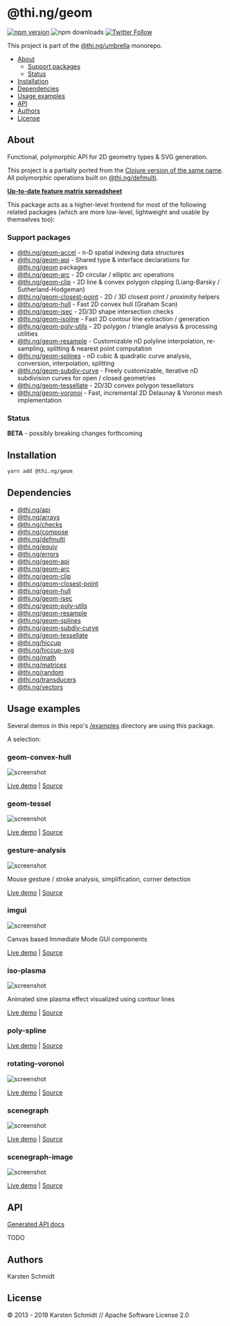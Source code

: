 <!-- This file is generated - DO NOT EDIT! -->

# @thi.ng/geom

[![npm version](https://img.shields.io/npm/v/@thi.ng/geom.svg)](https://www.npmjs.com/package/@thi.ng/geom)
![npm downloads](https://img.shields.io/npm/dm/@thi.ng/geom.svg)
[![Twitter Follow](https://img.shields.io/twitter/follow/thing_umbrella.svg?style=flat-square&label=twitter)](https://twitter.com/thing_umbrella)

This project is part of the
[@thi.ng/umbrella](https://github.com/thi-ng/umbrella/) monorepo.

- [About](#about)
  - [Support packages](#support-packages)
  - [Status](#status)
- [Installation](#installation)
- [Dependencies](#dependencies)
- [Usage examples](#usage-examples)
- [API](#api)
- [Authors](#authors)
- [License](#license)

## About

Functional, polymorphic API for 2D geometry types & SVG generation.

This project is a partially ported from the [Clojure version of the same
name](http://thi.ng/geom). All polymorphic operations built on
[@thi.ng/defmulti](https://github.com/thi-ng/umbrella/tree/master/packages/defmulti).

[**Up-to-date feature matrix spreadsheet**](https://docs.google.com/spreadsheets/d/1GxJm-zOQaGECui2MJUmy3gQPTF-T6BJ6vhNlUnPsmDs/edit?usp=sharing)

This package acts as a higher-level frontend for most of the following
related packages (which are more low-level, lightweight and usable by
themselves too):

### Support packages

- [@thi.ng/geom-accel](https://github.com/thi-ng/umbrella/tree/master/packages/geom-accel) - n-D spatial indexing data structures
- [@thi.ng/geom-api](https://github.com/thi-ng/umbrella/tree/master/packages/geom-api) - Shared type & interface declarations for [@thi.ng/geom](https://github.com/thi-ng/umbrella/tree/master/packages/geom) packages
- [@thi.ng/geom-arc](https://github.com/thi-ng/umbrella/tree/master/packages/geom-arc) - 2D circular / elliptic arc operations
- [@thi.ng/geom-clip](https://github.com/thi-ng/umbrella/tree/master/packages/geom-clip) - 2D line & convex polygon clipping (Liang-Barsky / Sutherland-Hodgeman)
- [@thi.ng/geom-closest-point](https://github.com/thi-ng/umbrella/tree/master/packages/geom-closest-point) - 2D / 3D closest point / proximity helpers
- [@thi.ng/geom-hull](https://github.com/thi-ng/umbrella/tree/master/packages/geom-hull) - Fast 2D convex hull (Graham Scan)
- [@thi.ng/geom-isec](https://github.com/thi-ng/umbrella/tree/master/packages/geom-isec) - 2D/3D shape intersection checks
- [@thi.ng/geom-isoline](https://github.com/thi-ng/umbrella/tree/master/packages/geom-isoline) - Fast 2D contour line extraction / generation
- [@thi.ng/geom-poly-utils](https://github.com/thi-ng/umbrella/tree/master/packages/geom-poly-utils) - 2D polygon / triangle analysis & processing utilities
- [@thi.ng/geom-resample](https://github.com/thi-ng/umbrella/tree/master/packages/geom-resample) - Customizable nD polyline interpolation, re-sampling, splitting & nearest point computation
- [@thi.ng/geom-splines](https://github.com/thi-ng/umbrella/tree/master/packages/geom-splines) - nD cubic & quadratic curve analysis, conversion, interpolation, splitting
- [@thi.ng/geom-subdiv-curve](https://github.com/thi-ng/umbrella/tree/master/packages/geom-subdiv-curve) - Freely customizable, iterative nD subdivision curves for open / closed geometries
- [@thi.ng/geom-tessellate](https://github.com/thi-ng/umbrella/tree/master/packages/geom-tessellate) - 2D/3D convex polygon tessellators
- [@thi.ng/geom-voronoi](https://github.com/thi-ng/umbrella/tree/master/packages/geom-voronoi) - Fast, incremental 2D Delaunay & Voronoi mesh implementation

### Status

**BETA** - possibly breaking changes forthcoming

## Installation

```bash
yarn add @thi.ng/geom
```

## Dependencies

- [@thi.ng/api](https://github.com/thi-ng/umbrella/tree/master/packages/api)
- [@thi.ng/arrays](https://github.com/thi-ng/umbrella/tree/master/packages/arrays)
- [@thi.ng/checks](https://github.com/thi-ng/umbrella/tree/master/packages/checks)
- [@thi.ng/compose](https://github.com/thi-ng/umbrella/tree/master/packages/compose)
- [@thi.ng/defmulti](https://github.com/thi-ng/umbrella/tree/master/packages/defmulti)
- [@thi.ng/equiv](https://github.com/thi-ng/umbrella/tree/master/packages/equiv)
- [@thi.ng/errors](https://github.com/thi-ng/umbrella/tree/master/packages/errors)
- [@thi.ng/geom-api](https://github.com/thi-ng/umbrella/tree/master/packages/geom-api)
- [@thi.ng/geom-arc](https://github.com/thi-ng/umbrella/tree/master/packages/geom-arc)
- [@thi.ng/geom-clip](https://github.com/thi-ng/umbrella/tree/master/packages/geom-clip)
- [@thi.ng/geom-closest-point](https://github.com/thi-ng/umbrella/tree/master/packages/geom-closest-point)
- [@thi.ng/geom-hull](https://github.com/thi-ng/umbrella/tree/master/packages/geom-hull)
- [@thi.ng/geom-isec](https://github.com/thi-ng/umbrella/tree/master/packages/geom-isec)
- [@thi.ng/geom-poly-utils](https://github.com/thi-ng/umbrella/tree/master/packages/geom-poly-utils)
- [@thi.ng/geom-resample](https://github.com/thi-ng/umbrella/tree/master/packages/geom-resample)
- [@thi.ng/geom-splines](https://github.com/thi-ng/umbrella/tree/master/packages/geom-splines)
- [@thi.ng/geom-subdiv-curve](https://github.com/thi-ng/umbrella/tree/master/packages/geom-subdiv-curve)
- [@thi.ng/geom-tessellate](https://github.com/thi-ng/umbrella/tree/master/packages/geom-tessellate)
- [@thi.ng/hiccup](https://github.com/thi-ng/umbrella/tree/master/packages/hiccup)
- [@thi.ng/hiccup-svg](https://github.com/thi-ng/umbrella/tree/master/packages/hiccup-svg)
- [@thi.ng/math](https://github.com/thi-ng/umbrella/tree/master/packages/math)
- [@thi.ng/matrices](https://github.com/thi-ng/umbrella/tree/master/packages/matrices)
- [@thi.ng/random](https://github.com/thi-ng/umbrella/tree/master/packages/random)
- [@thi.ng/transducers](https://github.com/thi-ng/umbrella/tree/master/packages/transducers)
- [@thi.ng/vectors](https://github.com/thi-ng/umbrella/tree/master/packages/vectors)

## Usage examples

Several demos in this repo's
[/examples](https://github.com/thi-ng/umbrella/tree/master/examples)
directory are using this package.

A selection:

### geom-convex-hull <!-- NOTOC -->

![screenshot](https://raw.githubusercontent.com/thi-ng/umbrella/master/assets/examples/geom-convex-hull.png)

[Live demo](https://demo.thi.ng/umbrella/geom-convex-hull/) | [Source](https://github.com/thi-ng/umbrella/tree/master/examples/geom-convex-hull)

### geom-tessel <!-- NOTOC -->

![screenshot](https://raw.githubusercontent.com/thi-ng/umbrella/master/assets/geom/tessel.png)

[Live demo](https://demo.thi.ng/umbrella/geom-tessel/) | [Source](https://github.com/thi-ng/umbrella/tree/master/examples/geom-tessel)

### gesture-analysis <!-- NOTOC -->

![screenshot](https://raw.githubusercontent.com/thi-ng/umbrella/master/assets/examples/gesture-analysis.png)

Mouse gesture / stroke analysis, simplification, corner detection

[Live demo](https://demo.thi.ng/umbrella/gesture-analysis/) | [Source](https://github.com/thi-ng/umbrella/tree/master/examples/gesture-analysis)

### imgui <!-- NOTOC -->

![screenshot](https://raw.githubusercontent.com/thi-ng/umbrella/master/assets/imgui/imgui-all.png)

Canvas based Immediate Mode GUI components

[Live demo](https://demo.thi.ng/umbrella/imgui/) | [Source](https://github.com/thi-ng/umbrella/tree/master/examples/imgui)

### iso-plasma <!-- NOTOC -->

![screenshot](https://raw.githubusercontent.com/thi-ng/umbrella/master/assets/geom/geom-isoline.png)

Animated sine plasma effect visualized using contour lines

[Live demo](https://demo.thi.ng/umbrella/iso-plasma/) | [Source](https://github.com/thi-ng/umbrella/tree/master/examples/iso-plasma)

### poly-spline <!-- NOTOC -->

[Live demo](https://demo.thi.ng/umbrella/poly-spline/) | [Source](https://github.com/thi-ng/umbrella/tree/master/examples/poly-spline)

### rotating-voronoi <!-- NOTOC -->

![screenshot](https://raw.githubusercontent.com/thi-ng/umbrella/master/assets/examples/rotating-voronoi.png)

[Live demo](https://demo.thi.ng/umbrella/rotating-voronoi/) | [Source](https://github.com/thi-ng/umbrella/tree/master/examples/rotating-voronoi)

### scenegraph <!-- NOTOC -->

![screenshot](https://raw.githubusercontent.com/thi-ng/umbrella/master/assets/examples/scenegraph.png)

[Live demo](https://demo.thi.ng/umbrella/scenegraph/) | [Source](https://github.com/thi-ng/umbrella/tree/master/examples/scenegraph)

### scenegraph-image <!-- NOTOC -->

![screenshot](https://raw.githubusercontent.com/thi-ng/umbrella/master/assets/examples/scenegraph-image.png)

[Live demo](https://demo.thi.ng/umbrella/scenegraph-image/) | [Source](https://github.com/thi-ng/umbrella/tree/master/examples/scenegraph-image)

## API

[Generated API docs](https://docs.thi.ng/umbrella/geom/)

TODO

## Authors

Karsten Schmidt

## License

&copy; 2013 - 2019 Karsten Schmidt // Apache Software License 2.0
